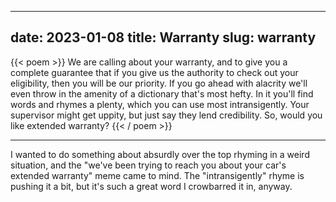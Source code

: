 
---
date: 2023-01-08
title: Warranty
slug: warranty
---

{{< poem >}}
We are calling about your warranty,
and to give you a complete guarantee
that if you give us the authority
to check out your eligibility,
then you will be our priority.
If you go ahead with alacrity
we'll even throw in the amenity
of a dictionary that's most hefty.
In it you'll find words and rhymes a plenty,
which you can use most intransigently.
Your supervisor might get uppity,
but just say they lend credibility.
So, would you like extended warranty?
{{< / poem >}}

----

I wanted to do something about absurdly over the top rhyming
in a weird situation, and the "we've been trying to reach you
about your car's extended warranty" meme came to mind.
The "intransigently" rhyme is pushing it a bit, but it's such
a great word I crowbarred it in, anyway.